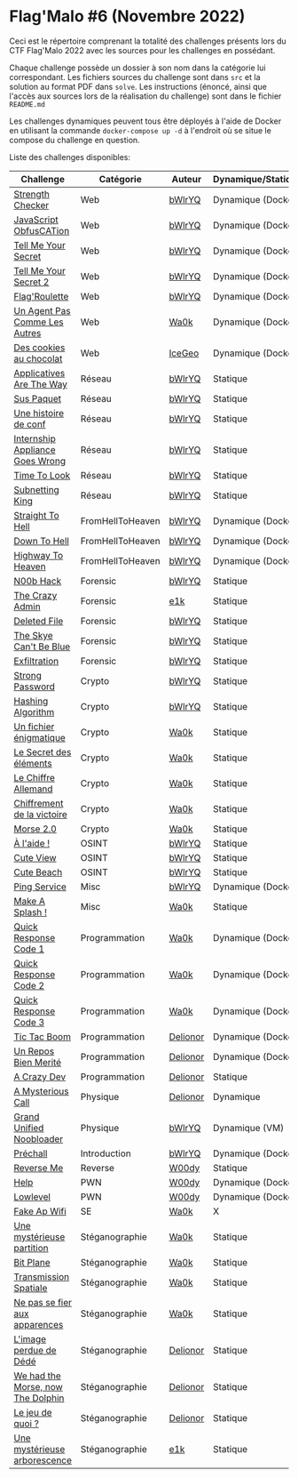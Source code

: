 # Flag'Malo #6 (Novembre 2022)

Ceci est le répertoire comprenant la totalité des challenges présents lors du CTF Flag'Malo 2022 avec les sources pour les challenges en possédant.  

Chaque challenge possède un dossier à son nom dans la catégorie lui correspondant. Les fichiers sources du challenge sont dans `src` et la solution au format PDF dans `solve`. Les instructions (énoncé, ainsi que l'accès aux sources lors de la réalisation du challenge) sont dans le fichier `README.md`  
  
Les challenges dynamiques peuvent tous être déployés à l'aide de Docker en utilisant la commande `docker-compose up -d` à l'endroit où se situe le compose du challenge en question.  
  
Liste des challenges disponibles: 
  
| Challenge  | Catégorie  | Auteur | Dynamique/Statique  |
|---|---|---|---|
| [Strength Checker](/web/strength_checker/) | Web | [bWlrYQ](https://github.com/bWlrYQ) | Dynamique (Docker) |
| [JavaScript ObfusCATion](/web/javascript_obfuscation/) | Web | [bWlrYQ](https://github.com/bWlrYQ) | Dynamique (Docker) |
| [Tell Me Your Secret](/web/tell_me_your_secret/) | Web | [bWlrYQ](https://github.com/bWlrYQ) | Dynamique (Docker) |
| [Tell Me Your Secret 2](/web/tell_me_your_secret_2/) | Web | [bWlrYQ](https://github.com/bWlrYQ) | Dynamique (Docker) |
| [Flag'Roulette](/web/flag_roulette/) | Web | [bWlrYQ](https://github.com/bWlrYQ) | Dynamique (Docker) |
| [Un Agent Pas Comme Les Autres](/web/un_agent_pas_comme_les_autres/) | Web | [Wa0k](https://github.com/Wa0k) | Dynamique (Docker) |
| [Des cookies au chocolat](/web/jwt/) | Web | [IceGeo](https://github.com/IceGeo) | Dynamique (Docker) |
| [Applicatives Are The Way](/reseau/applicatives_are_the_way/) | Réseau | [bWlrYQ](https://github.com/bWlrYQ) | Statique |
| [Sus Paquet](/reseau/sus_paquet/) | Réseau | [bWlrYQ](https://github.com/bWlrYQ) | Statique |
| [Une histoire de conf](/reseau/une_histoire_de_conf/) | Réseau | [bWlrYQ](https://github.com/bWlrYQ) | Statique |
| [Internship Appliance Goes Wrong](/reseau/internship_appliance_goes_wrong/) | Réseau | [bWlrYQ](https://github.com/bWlrYQ) | Statique |
| [Time To Look](/reseau/time_to_look/) | Réseau | [bWlrYQ](https://github.com/bWlrYQ) | Statique |
| [Subnetting King](/reseau/subnetting_king/) | Réseau | [bWlrYQ](https://github.com/bWlrYQ) | Statique |
| [Straight To Hell](/fromhelltoheaven/straight_to_hell/) | FromHellToHeaven | [bWlrYQ](https://github.com/bWlrYQ) | Dynamique (Docker) |
| [Down To Hell](/fromhelltoheaven/down_to_hell/) | FromHellToHeaven | [bWlrYQ](https://github.com/bWlrYQ) | Dynamique (Docker) |
| [Highway To Heaven](/fromhelltoheaven/highway_to_heaven/) | FromHellToHeaven | [bWlrYQ](https://github.com/bWlrYQ) | Dynamique (Docker) |
| [N00b Hack](/forensic/n00b_hack/) | Forensic | [bWlrYQ](https://github.com/bWlrYQ) | Statique |
| [The Crazy Admin](/forensic/the_crazy_admin/) | Forensic | [e1k](https://github.com/e1kfL0ck) | Statique |
| [Deleted File](/forensic/deleted_file/) | Forensic | [bWlrYQ](https://github.com/bWlrYQ) | Statique |
| [The Skye Can't Be Blue](/forensic/deleted_file/) | Forensic | [bWlrYQ](https://github.com/bWlrYQ) | Statique |
| [Exfiltration](/forensic/exfiltration/) | Forensic | [bWlrYQ](https://github.com/bWlrYQ) | Statique |
| [Strong Password](/crypto/strong_password/) | Crypto | [bWlrYQ](https://github.com/bWlrYQ) | Statique |
| [Hashing Algorithm](/crypto/hashing_algorithm/) | Crypto | [bWlrYQ](https://github.com/bWlrYQ) | Statique |
| [Un fichier énigmatique](/crypto/un_fichier_enigmatique/) | Crypto | [Wa0k](https://github.com/Wa0k) | Statique |
| [Le Secret des éléments](/crypto/le_secret_des_elements/) | Crypto | [Wa0k](https://github.com/Wa0k) | Statique |
| [Le Chiffre Allemand](/crypto/le_chiffre_allemand/) | Crypto | [Wa0k](https://github.com/Wa0k) | Statique |
| [Chiffrement de la victoire](/crypto/le_chiffrement_de_la_victoire/) | Crypto | [Wa0k](https://github.com/Wa0k) | Statique |
| [Morse 2.0](/crypto/morse_2_0/) | Crypto | [Wa0k](https://github.com/Wa0k) | Statique |
| [À l'aide !](/osint/a_l_aide/) | OSINT | [bWlrYQ](https://github.com/bWlrYQ) | Statique |
| [Cute View](/osint/cute_view/) | OSINT | [bWlrYQ](https://github.com/bWlrYQ) | Statique |
| [Cute Beach](/osint/cute_beach/) | OSINT | [bWlrYQ](https://github.com/bWlrYQ) | Statique |
| [Ping Service](/misc/ping_service/) | Misc | [bWlrYQ](https://github.com/bWlrYQ) | Dynamique (Docker) |
| [Make A Splash !](/misc/make_a_splash/) | Misc | [Wa0k](https://github.com/Wa0k) | Statique |
| [Quick Response Code 1](/programmation/qr_code_1/) | Programmation | [Wa0k](https://github.com/Wa0k) | Dynamique (Docker) |
| [Quick Response Code 2](/programmation/qr_code_2/) | Programmation | [Wa0k](https://github.com/Wa0k) | Dynamique (Docker) |
| [Quick Response Code 3](/programmation/qr_code_3/) | Programmation | [Wa0k](https://github.com/Wa0k) | Dynamique (Docker) |
| [Tic Tac Boom](/programmation/tic_tac_boom/) | Programmation | [Delionor](https://github.com/Delionor) | Dynamique (Docker) |
| [Un Repos Bien Merité](/programmation/un_repos_bien_merite/) | Programmation | [Delionor](https://github.com/Delionor) | Dynamique (Docker) |
| [A Crazy Dev](/programmation/a_crazy_dev/) | Programmation | [Delionor](https://github.com/Delionor) | Statique |
| [A Mysterious Call](/physique/a_mysterious_call/) | Physique | [Delionor](https://github.com/Delionor) | Dynamique |
| [Grand Unified Noobloader](/physique/grand_unified_noobloader/) | Physique | [bWlrYQ](https://github.com/bWlrYQ) | Dynamique (VM) |
| [Préchall](/introduction/prechall/) | Introduction | [bWlrYQ](https://github.com/bWlrYQ) | Dynamique (Docker) |
| [Reverse Me](/reverse/reverse_me/) | Reverse | [W00dy](https://github.com/0xW00dy) | Statique |
| [Help](/pwn/help/) | PWN | [W00dy](https://github.com/0xW00dy) | Dynamique (Docker) |
| [Lowlevel](/pwn/help/) | PWN | [W00dy](https://github.com/0xW00dy) | Dynamique (Docker) |
| [Fake Ap Wifi]() | SE | [Wa0k](https://github.com/Wa0k) | X |
| [Une mystérieuse partition](/steganographie/une_partition_de_musique_mysterieuse/) | Stéganographie | [Wa0k](https://github.com/Wa0k) | Statique |
| [Bit Plane](/steganographie/bit_plane/) | Stéganographie | [Wa0k](https://github.com/Wa0k) | Statique |
| [Transmission Spatiale](/steganographie/transmission_spatiale/) | Stéganographie | [Wa0k](https://github.com/Wa0k) | Statique |
| [Ne pas se fier aux apparences](/steganographie/ne_pas_se_fier_aux_apparences/) | Stéganographie | [Wa0k](https://github.com/Wa0k) | Statique |
| [L'image perdue de Dédé](/steganographie/l_image_perdue_de_dede/) | Stéganographie | [Delionor](https://github.com/Delionor) | Statique |
| [We had the Morse, now The Dolphin](/steganographie/we_had_the_morse_now_we_have_the_dolphin/) | Stéganographie | [Delionor](https://github.com/Delionor) | Statique |
| [Le jeu de quoi ?](/steganographie/le_jeu_de_quoi/) | Stéganographie | [Delionor](https://github.com/Delionor) | Statique |
| [Une mystérieuse arborescence](/steganographie/une_mysterieuse_arborescence/) | Stéganographie | [e1k](https://github.com/e1kfL0ck) | Statique |  